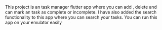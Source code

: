 This project is an task manager flutter app where you can add , delete and can mark an task as complete or incomplete. I have also added the search functionality to this app where you can search your tasks.
You can run this app on your emulator easily 
